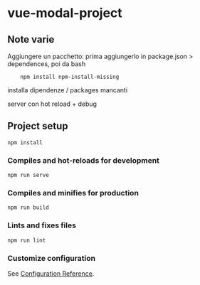 # vue-modal-project

## Note varie
Aggiungere un pacchetto: prima aggiungerlo in package.json > dependences, poi da bash
```console
    npm install npm-install-missing
```
installa dipendenze / packages mancanti

server con hot reload + debug


## Project setup
```
npm install
```

### Compiles and hot-reloads for development
```
npm run serve
```

### Compiles and minifies for production
```
npm run build
```

### Lints and fixes files
```
npm run lint
```

### Customize configuration
See [Configuration Reference](https://cli.vuejs.org/config/).
